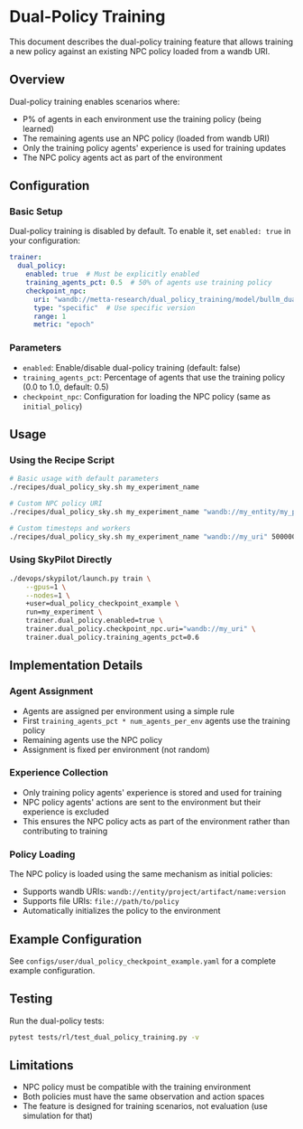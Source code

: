 # Dual-Policy Training

This document describes the dual-policy training feature that allows training a new policy against an existing NPC policy loaded from a wandb URI.

## Overview

Dual-policy training enables scenarios where:
- P% of agents in each environment use the training policy (being learned)
- The remaining agents use an NPC policy (loaded from wandb URI)
- Only the training policy agents' experience is used for training updates
- The NPC policy agents act as part of the environment

## Configuration

### Basic Setup

Dual-policy training is disabled by default. To enable it, set `enabled: true` in your configuration:

```yaml
trainer:
  dual_policy:
    enabled: true  # Must be explicitly enabled
    training_agents_pct: 0.5  # 50% of agents use training policy
    checkpoint_npc:
      uri: "wandb://metta-research/dual_policy_training/model/bullm_dual_policy_against_roomba_v9:v2"
      type: "specific"  # Use specific version
      range: 1
      metric: "epoch"
```

### Parameters

- `enabled`: Enable/disable dual-policy training (default: false)
- `training_agents_pct`: Percentage of agents that use the training policy (0.0 to 1.0, default: 0.5)
- `checkpoint_npc`: Configuration for loading the NPC policy (same as `initial_policy`)

## Usage

### Using the Recipe Script

```bash
# Basic usage with default parameters
./recipes/dual_policy_sky.sh my_experiment_name

# Custom NPC policy URI
./recipes/dual_policy_sky.sh my_experiment_name "wandb://my_entity/my_project/model/my_npc_policy:v1"

# Custom timesteps and workers
./recipes/dual_policy_sky.sh my_experiment_name "wandb://my_uri" 5000000000 8
```

### Using SkyPilot Directly

```bash
./devops/skypilot/launch.py train \
    --gpus=1 \
    --nodes=1 \
    +user=dual_policy_checkpoint_example \
    run=my_experiment \
    trainer.dual_policy.enabled=true \
    trainer.dual_policy.checkpoint_npc.uri="wandb://my_uri" \
    trainer.dual_policy.training_agents_pct=0.6
```

## Implementation Details

### Agent Assignment

- Agents are assigned per environment using a simple rule
- First `training_agents_pct * num_agents_per_env` agents use the training policy
- Remaining agents use the NPC policy
- Assignment is fixed per environment (not random)

### Experience Collection

- Only training policy agents' experience is stored and used for training
- NPC policy agents' actions are sent to the environment but their experience is excluded
- This ensures the NPC policy acts as part of the environment rather than contributing to training

### Policy Loading

The NPC policy is loaded using the same mechanism as initial policies:
- Supports wandb URIs: `wandb://entity/project/artifact/name:version`
- Supports file URIs: `file://path/to/policy`
- Automatically initializes the policy to the environment

## Example Configuration

See `configs/user/dual_policy_checkpoint_example.yaml` for a complete example configuration.

## Testing

Run the dual-policy tests:

```bash
pytest tests/rl/test_dual_policy_training.py -v
```

## Limitations

- NPC policy must be compatible with the training environment
- Both policies must have the same observation and action spaces
- The feature is designed for training scenarios, not evaluation (use simulation for that)
